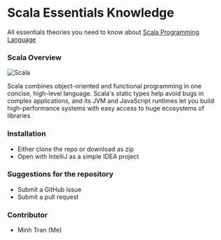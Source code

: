 
# Scala Essentials Knowledge

All essentials theories you need to know about [Scala Programming Language](https://scala-lang.org)

### Scala Overview
![Scala](https://img.shields.io/badge/scala-%23DC322F.svg?style=for-the-badge&logo=scala&logoColor=white)

Scala combines object-oriented and functional programming in one concise, high-level language. Scala's static types help avoid bugs in complex applications, and its JVM and JavaScript runtimes let you build high-performance systems with easy access to huge ecosystems of libraries

### Installation
- Either clone the repo or download as zip
- Open with IntelliJ as a simple IDEA project

### Suggestions for the repository
- Submit a GitHub issue
- Submit a pull request

### Contributor
- Minh Tran (Me)